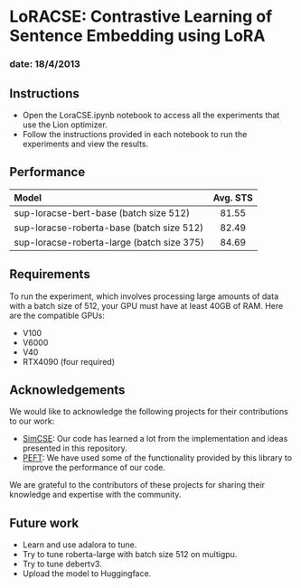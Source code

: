 # LoRACSE: Contrastive Learning of Sentence Embedding using LoRA

### date: 18/4/2013

## Instructions

- Open the LoraCSE.ipynb notebook to access all the experiments that use the Lion optimizer.
- Follow the instructions provided in each notebook to run the experiments and view the results.

## Performance

|              Model              | Avg. STS |
|:-------------------------------|:--------:|
| sup-loracse-bert-base (batch size 512) |  81.55  |
| sup-loracse-roberta-base (batch size 512) |   82.49  |
| sup-loracse-roberta-large (batch size 375) |   84.69  |

## Requirements

To run the experiment, which involves processing large amounts of data with a batch size of 512, your GPU must have at least 40GB of RAM. Here are the compatible GPUs:

- V100
- V6000
- V40
- RTX4090 (four required)


## Acknowledgements

We would like to acknowledge the following projects for their contributions to our work:

- [SimCSE](https://github.com/princeton-nlp/SimCSE): Our code has learned a lot from the implementation and ideas presented in this repository.
- [PEFT](https://github.com/huggingface/peft): We have used some of the functionality provided by this library to improve the performance of our code.

We are grateful to the contributors of these projects for sharing their knowledge and expertise with the community.

## Future work
- Learn and use adalora to tune.
- Try to tune roberta-large with batch size 512 on multigpu.
- Try to tune debertv3.
- Upload the model to Huggingface.
